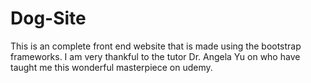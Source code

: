 # Dog-Site
This is an complete front end website that is made using the bootstrap frameworks. I am very thankful to the tutor  Dr. Angela Yu on who have taught me this wonderful masterpiece on udemy.  
